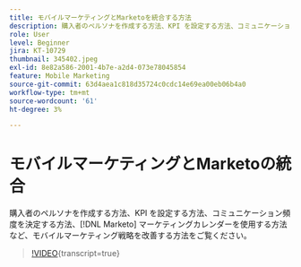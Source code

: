 ```yaml
---
title: モバイルマーケティングとMarketoを統合する方法
description: 購入者のペルソナを作成する方法、KPI を設定する方法、コミュニケーション頻度を決定する方法、使用  [!DNL Marketo’s]  マーケティングカレンダーなどを視聴してモバイルマーケティング戦略を改善する方法をご覧ください。
role: User
level: Beginner
jira: KT-10729
thumbnail: 345402.jpeg
exl-id: 8e82a586-2001-4b7e-a2d4-073e78045854
feature: Mobile Marketing
source-git-commit: 63d4aea1c818d35724c0cdc14e69ea00eb06b4a0
workflow-type: tm+mt
source-wordcount: '61'
ht-degree: 3%

---
```


# モバイルマーケティングとMarketoの統合

購入者のペルソナを作成する方法、KPI を設定する方法、コミュニケーション頻度を決定する方法、[!DNL Marketo] マーケティングカレンダーを使用する方法など、モバイルマーケティング戦略を改善する方法をご覧ください。

>[!VIDEO](https://video.tv.adobe.com/v/3411947/?quality=12&learn=on&captions=jpn){transcript=true}
